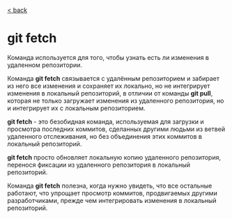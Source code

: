 [< back](/readme.md)

# git fetch

Команда используется для того, чтобы узнать есть ли изменения в удаленном репозитории.

Команда **git fetch** связывается с удалённым репозиторием и забирает из него все изменения и сохраняет их локально, но не интегрирует изменения в локальный репозиторий, в отличии от команды **git pull**, которая не только загружает изменения из удаленного репозитория, но и интегрирует их с локальным репозиторием.

**git fetch** - это безобидная команда, используемая для загрузки и просмотра последних коммитов, сделанных другими людьми из ветвей удаленного отслеживания, но без объединения этих коммитов в локальный репозиторий.

**git fetch** просто обновляет локальную копию удаленного репозитория, перенося фиксации из удаленного репозитория в локальный репозиторий.

Команда **git fetch** полезна, когда нужно увидеть, что все остальные работают, что упрощает просмотр коммитов, продвигаемых другими разработчиками, прежде чем интегрировать изменения в локальный репозиторий.
